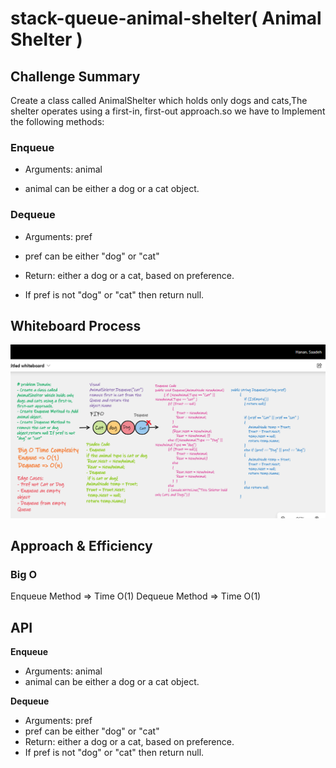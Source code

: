 ﻿# stack-queue-animal-shelter( Animal Shelter )

## Challenge Summary

Create a class called AnimalShelter which holds only dogs and cats,The shelter operates using a first-in, first-out approach.so we have to Implement the following methods:

### Enqueue
- Arguments: animal

- animal can be either a dog or a cat object.

### Dequeue

- Arguments: pref

- pref can be either "dog" or "cat"

- Return: either a dog or a cat, based on preference.

- If pref is not "dog" or "cat" then return null.

## Whiteboard Process

![](../../img/shleter.png)

## Approach & Efficiency
### Big O

Enqueue Method  => Time O(1)
Dequeue Method => Time O(1)

## API

**Enqueue**

- Arguments: animal
- animal can be either a dog or a cat object.

**Dequeue**

- Arguments: pref
- pref can be either "dog" or "cat"
- Return: either a dog or a cat, based on preference.
- If pref is not "dog" or "cat" then return null.

